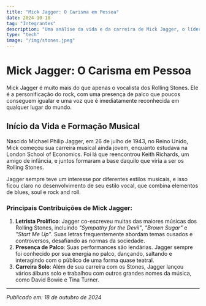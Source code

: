 ```yaml
---
title: "Mick Jagger: O Carisma em Pessoa"
date: 2024-10-18
tag: "Integrantes"
description: "Uma análise da vida e da carreira de Mick Jagger, o líder carismático e vocalista dos Rolling Stones."
type: "tech"
image: "/img/stones.jpeg"
---
```


# Mick Jagger: O Carisma em Pessoa

Mick Jagger é muito mais do que apenas o vocalista dos Rolling Stones. Ele é a personificação do rock, com uma presença de palco que poucos conseguem igualar e uma voz que é imediatamente reconhecida em qualquer lugar do mundo.

## Início da Vida e Formação Musical
Nascido Michael Philip Jagger, em 26 de julho de 1943, no Reino Unido, Mick começou sua carreira musical ainda jovem, enquanto estudava na London School of Economics. Foi lá que reencontrou Keith Richards, um amigo de infância, e juntos formaram a base daquilo que viria a ser os Rolling Stones. 

Jagger sempre teve um interesse por diferentes estilos musicais, e isso ficou claro no desenvolvimento de seu estilo vocal, que combina elementos de blues, soul e rock and roll.

### Principais Contribuições de Mick Jagger:
1. **Letrista Prolífico**: Jagger co-escreveu muitas das maiores músicas dos Rolling Stones, incluindo *"Sympathy for the Devil"*, *"Brown Sugar"* e *"Start Me Up"*. Suas letras frequentemente abordam temas ousados e controversos, desafiando as normas da sociedade.
2. **Presença de Palco**: Suas performances são lendárias. Jagger sempre foi conhecido por sua energia no palco, dançando, saltando e interagindo com o público de uma forma quase teatral.
3. **Carreira Solo**: Além de sua carreira com os Stones, Jagger lançou vários álbuns solo e trabalhou com outros grandes nomes da música, como David Bowie e Tina Turner.

---

_Publicado em: 18 de outubro de 2024_
